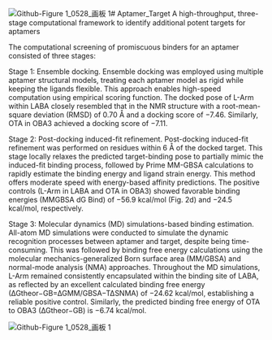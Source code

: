 ![Github-Figure 1_0528_画板 1](https://github.com/AptaTarget/Aptamer_Target/assets/174264362/c37e2773-5300-4568-8af0-d7da962694cb)# Aptamer_Target
A high-throughput, three-stage computational framework to identify additional potent targets for aptamers

The computational screening of promiscuous binders for an aptamer consisted of three stages:

Stage 1: Ensemble docking.
Ensemble docking was employed using multiple aptamer structural models, treating each aptamer model as rigid while keeping the ligands flexible. This approach enables high-speed computation using empirical scoring function. The docked pose of L-Arm within LABA closely resembled that in the NMR structure with a root-mean-square deviation (RMSD) of 0.70 Å and a docking score of −7.46. Similarly, OTA in OBA3 achieved a docking score of −7.11.

Stage 2: Post-docking induced-fit refinement.
Post-docking induced-fit refinement was performed on residues within 6 Å of the docked target. This stage locally relaxes the predicted target-binding pose to partially mimic the induced-fit binding process, followed by Prime MM-GBSA calculations to rapidly estimate the binding energy and ligand strain energy. This method offers moderate speed with energy-based affinity predictions. The positive controls (L-Arm in LABA and OTA in OBA3) showed favorable binding energies (MMGBSA dG Bind) of −56.9 kcal/mol (Fig. 2d) and −24.5 kcal/mol, respectively.

Stage 3: Molecular dynamics (MD) simulations-based binding estimation.
All-atom MD simulations were conducted to simulate the dynamic recognition processes between aptamer and target, despite being time-consuming. This was followed by binding free energy calculations using the molecular mechanics-generalized Born surface area (MM/GBSA) and normal-mode analysis (NMA) approaches. Throughout the MD simulations, L-Arm remained consistently encapsulated within the binding site of LABA, as reflected by an excellent calculated binding free energy (∆Gtheor−GB=∆GMM/GBSA−T∆SNMA) of −24.62 kcal/mol, establishing a reliable positive control. Similarly, the predicted binding free energy of OTA to OBA3 (∆Gtheor−GB) is −6.74 kcal/mol.


![Github-Figure 1_0528_画板 1](https://github.com/AptaTarget/Aptamer_Target/assets/174264362/4cd7ce3b-3c60-43ff-9d62-6145fee4c5cb)

